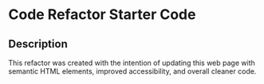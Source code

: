 # Code Refactor Starter Code

## Description
This refactor was created with the intention of updating this web page with semantic HTML elements, improved accessibility, and overall cleaner code.
